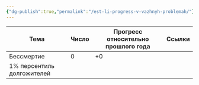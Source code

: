 ```yaml
---
{"dg-publish":true,"permalink":"/est-li-progress-v-vazhnyh-problemah/"}
---
```



| Тема | Число | Прогресс относительно прошлого года | Ссылки |
| ---- | ---- | ---- | ---- |
| Бессмертие | 0 | +0 |  |
| 1% персентиль долгожителей |  |  |  |